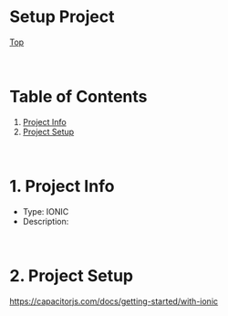 # Setup Project

[Top](./README.md)

<br>

# Table of Contents
1. [Project Info](#ProjectInfo)
2. [Project Setup](#ProjectSetup)

<br>

# 1. Project Info <a name="ProjectInfo"></a>
- Type: IONIC
- Description: 
<br>

# 2. Project Setup <a name="ProjectSetup"></a>


https://capacitorjs.com/docs/getting-started/with-ionic

<br>
